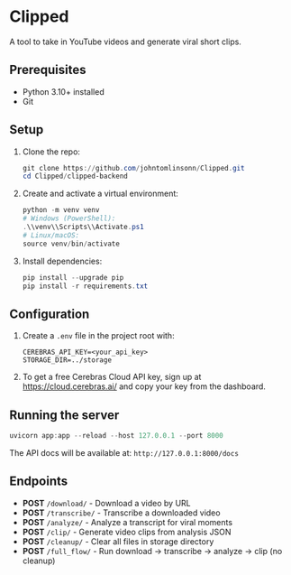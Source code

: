 # Clipped
A tool to take in YouTube videos and generate viral short clips.

## Prerequisites

- Python 3.10+ installed
- Git

## Setup

1. Clone the repo:
   ```powershell
   git clone https://github.com/johntomlinsonn/Clipped.git
   cd Clipped/clipped-backend
   ```
2. Create and activate a virtual environment:
   ```powershell
   python -m venv venv
   # Windows (PowerShell):
   .\\venv\\Scripts\\Activate.ps1
   # Linux/macOS:
   source venv/bin/activate
   ```
3. Install dependencies:
   ```powershell
   pip install --upgrade pip
   pip install -r requirements.txt
   ```

## Configuration

1. Create a `.env` file in the project root with:
   ```properties
   CEREBRAS_API_KEY=<your_api_key>
   STORAGE_DIR=../storage
   ```
2. To get a free Cerebras Cloud API key, sign up at https://cloud.cerebras.ai/ and copy your key from the dashboard.

## Running the server

```powershell
uvicorn app:app --reload --host 127.0.0.1 --port 8000
```

The API docs will be available at: `http://127.0.0.1:8000/docs`

## Endpoints

- **POST** `/download/` - Download a video by URL
- **POST** `/transcribe/` - Transcribe a downloaded video
- **POST** `/analyze/` - Analyze a transcript for viral moments
- **POST** `/clip/` - Generate video clips from analysis JSON
- **POST** `/cleanup/` - Clear all files in storage directory
- **POST** `/full_flow/` - Run download → transcribe → analyze → clip (no cleanup)
